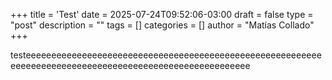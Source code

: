 +++
title = 'Test'
date = 2025-07-24T09:52:06-03:00
draft = false
type = "post"
description = ""
tags = []
categories = []
author = "Matías Collado"
+++

testeeeeeeeeeeeeeeeeeeeeeeeeeeeeeeeeeeeeeeeeeeeeeeeeeeeeeeeeeeeeeeeeeeeeeeeeeeeeeeeeeeeeeeeeeeeeeeeeeeeeeeeee